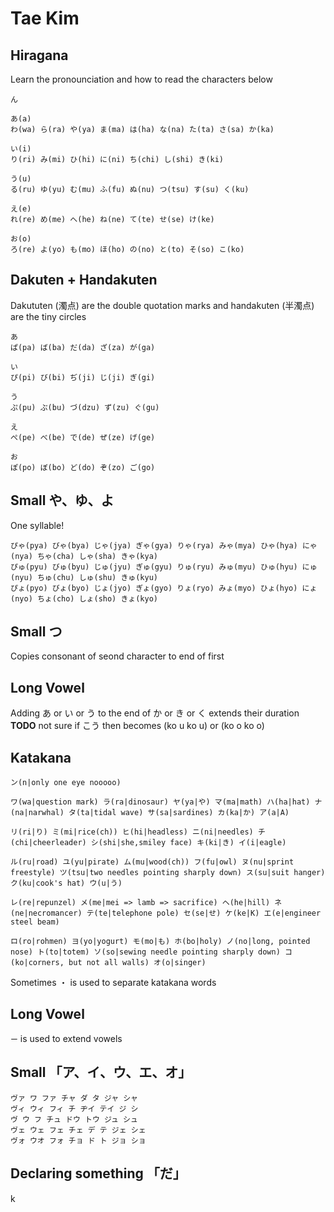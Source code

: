 # Tae Kim

## Hiragana

Learn the pronounciation and how to read the characters below

```
ん

あ(a)
わ(wa) ら(ra) や(ya) ま(ma) は(ha) な(na) た(ta) さ(sa) か(ka)

い(i)
り(ri) み(mi) ひ(hi) に(ni) ち(chi) し(shi) き(ki)

う(u)
る(ru) ゆ(yu) む(mu) ふ(fu) ぬ(nu) つ(tsu) す(su) く(ku)

え(e)
れ(re) め(me) へ(he) ね(ne) て(te) せ(se) け(ke)

お(o)
ろ(re) よ(yo) も(mo) ほ(ho) の(no) と(to) そ(so) こ(ko)
```

## Dakuten + Handakuten

Dakututen (濁点) are the double quotation marks and handakuten (半濁点) are the tiny circles

```
あ
ぱ(pa) ば(ba) だ(da) ざ(za) が(ga)

い
ぴ(pi) び(bi) ぢ(ji) じ(ji) ぎ(gi)

う
ぷ(pu) ぶ(bu) づ(dzu) ず(zu) ぐ(gu)

え
ぺ(pe) べ(be) で(de) ぜ(ze) げ(ge)

お
ぽ(po) ぼ(bo) ど(do) ぞ(zo) ご(go)
```

## Small や、ゆ、よ

One syllable!

```
ぴゃ(pya) びゃ(bya) じゃ(jya) ぎゃ(gya) りゃ(rya) みゃ(mya) ひゃ(hya) にゃ(nya) ちゃ(cha) しゃ(sha) きゃ(kya)
ぴゅ(pyu) びゅ(byu) じゅ(jyu) ぎゅ(gyu) りゅ(ryu) みゅ(myu) ひゅ(hyu) にゅ(nyu) ちゅ(chu) しゅ(shu) きゅ(kyu)
ぴょ(pyo) びょ(byo) じょ(jyo) ぎょ(gyo) りょ(ryo) みょ(myo) ひょ(hyo) にょ(nyo) ちょ(cho) しょ(sho) きょ(kyo)
```

## Small つ

Copies consonant of seond character to end of first

## Long Vowel

Adding あ or い or う to the end of か or き or く extends their duration
**TODO** not sure if こう then becomes (ko u ko u) or (ko o ko o)

## Katakana

```
ン(n|only one eye nooooo)

ワ(wa|question mark) ラ(ra|dinosaur) ヤ(ya|や) マ(ma|math) ハ(ha|hat) ナ(na|narwhal) タ(ta|tidal wave) サ(sa|sardines) カ(ka|か) ア(a|A)

リ(ri|り) ミ(mi|rice(ch)) ヒ(hi|headless) ニ(ni|needles) チ(chi|cheerleader) シ(shi|she,smiley face) キ(ki|き) イ(i|eagle)

ル(ru|road) ユ(yu|pirate) ム(mu|wood(ch)) フ(fu|owl) ヌ(nu|sprint freestyle) ツ(tsu|two needles pointing sharply down) ス(su|suit hanger) ク(ku|cook's hat) ウ(u|う)

レ(re|repunzel) メ(me|mei => lamb => sacrifice) ヘ(he|hill) ネ(ne|necromancer) テ(te|telephone pole) セ(se|せ) ケ(ke|K) エ(e|engineer steel beam)

ロ(ro|rohmen) ヨ(yo|yogurt) モ(mo|も) ホ(bo|holy) ノ(no|long, pointed nose) ト(to|totem) ソ(so|sewing needle pointing sharply down) コ(ko|corners, but not all walls) オ(o|singer)
```

Sometimes ・ is used to separate katakana words

## Long Vowel

`ー` is used to extend vowels

## Small 「ア、イ、ウ、エ、オ」

```
ヴァ ワ ファ チャ ダ タ ジャ シャ
ヴィ ウィ フィ チ ヂイ テイ ジ シ
ヴ ウ フ チュ ドウ トウ ジュ シュ
ヴェ ウェ フェ チェ デ テ ジェ シェ
ヴォ ウオ フォ チョ ド ト ジョ ショ
```

## Declaring something 「だ」
k